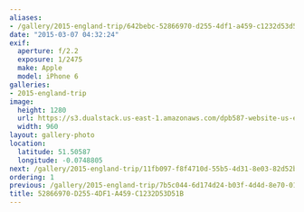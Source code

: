 ```yaml
---
aliases:
- /gallery/2015-england-trip/642bebc-52866970-d255-4df1-a459-c1232d53d51b.html
date: "2015-03-07 04:32:24"
exif:
  aperture: f/2.2
  exposure: 1/2475
  make: Apple
  model: iPhone 6
galleries:
- 2015-england-trip
image:
  height: 1280
  url: https://s3.dualstack.us-east-1.amazonaws.com/dpb587-website-us-east-1/asset/gallery/2015-england-trip/642bebc-52866970-d255-4df1-a459-c1232d53d51b~1280.jpg
  width: 960
layout: gallery-photo
location:
  latitude: 51.50587
  longitude: -0.0748805
next: /gallery/2015-england-trip/11fb097-f8f4710d-55b5-4d31-8e03-82d52b70c0d8
ordering: 1
previous: /gallery/2015-england-trip/7b5c044-6d174d24-b03f-4d4d-8e70-019ab0b1cb16
title: 52866970-D255-4DF1-A459-C1232D53D51B
---
```


